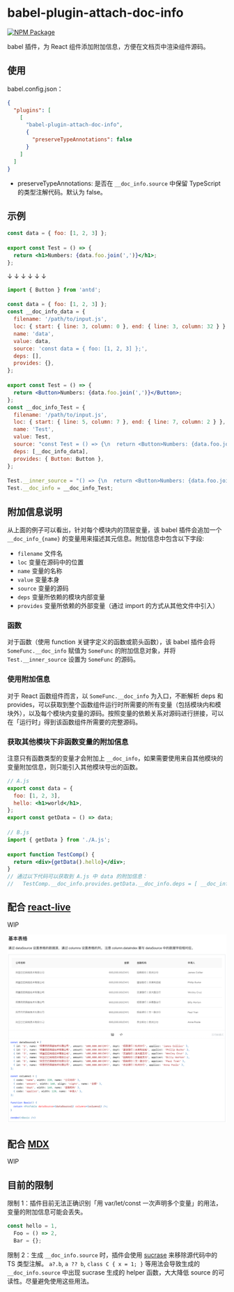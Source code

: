 # babel-plugin-attach-doc-info

[![NPM Package](https://img.shields.io/npm/v/babel-plugin-attach-doc-info?style=flat-square)](https://www.npmjs.org/package/babel-plugin-attach-doc-info)

babel 插件，为 React 组件添加附加信息，方便在文档页中渲染组件源码。

## 使用

babel.config.json：

```json
{
  "plugins": [
    [
      "babel-plugin-attach-doc-info",
      {
        "preserveTypeAnnotations": false
      }
    ]
  ]
}
```

- preserveTypeAnnotations: 是否在 `__doc_info.source` 中保留 TypeScript 的类型注解代码。默认为 false。

## 示例

```jsx
const data = { foo: [1, 2, 3] };

export const Test = () => {
  return <h1>Numbers: {data.foo.join(',')}</h1>;
};
```

↓ ↓ ↓ ↓ ↓ ↓

```jsx
import { Button } from 'antd';

const data = { foo: [1, 2, 3] };
const __doc_info_data = {
  filename: '/path/to/input.js',
  loc: { start: { line: 3, column: 0 }, end: { line: 3, column: 32 } },
  name: 'data',
  value: data,
  source: 'const data = { foo: [1, 2, 3] };',
  deps: [],
  provides: {},
};

export const Test = () => {
  return <Button>Numbers: {data.foo.join(',')}</Button>;
};
const __doc_info_Test = {
  filename: '/path/to/input.js',
  loc: { start: { line: 5, column: 7 }, end: { line: 7, column: 2 } },
  name: 'Test',
  value: Test,
  source: "const Test = () => {\n  return <Button>Numbers: {data.foo.join(',')}</Button>;\n};",
  deps: [__doc_info_data],
  provides: { Button: Button },
};

Test.__inner_source = "() => {\n  return <Button>Numbers: {data.foo.join(',')}</Button>;\n}";
Test.__doc_info = __doc_info_Test;
```

## 附加信息说明

从上面的例子可以看出，针对每个模块内的顶层变量，该 babel 插件会追加一个 `__doc_info_{name}` 的变量用来描述其元信息。附加信息中包含以下字段:

- `filename` 文件名
- `loc` 变量在源码中的位置
- `name` 变量的名称
- `value` 变量本身
- `source` 变量的源码
- `deps` 变量所依赖的模块内部变量
- `provides` 变量所依赖的外部变量（通过 import 的方式从其他文件中引入）

### 函数

对于函数（使用 function 关键字定义的函数或箭头函数），该 babel 插件会将 `SomeFunc.__doc_info` 赋值为 `SomeFunc` 的附加信息对象，并将 `Test.__inner_source` 设置为 `SomeFunc` 的源码。

### 使用附加信息

对于 React 函数组件而言，以 `SomeFunc.__doc_info` 为入口，不断解析 deps 和 provides，可以获取到整个函数组件运行时所需要的所有变量（包括模块内和模块外），以及每个模块内变量的源码。按照变量的依赖关系对源码进行拼接，可以在「运行时」得到该函数组件所需要的完整源码。

### 获取其他模块下非函数变量的附加信息

注意只有函数类型的变量才会附加上 `__doc_info`，如果需要使用来自其他模块的变量附加信息，则只能引入其他模块导出的函数。

```jsx
// A.js
export const data = {
  foo: [1, 2, 3],
  hello: <h1>world</h1>,
};
export const getData = () => data;

// B.js
import { getData } from './A.js';

export function TestComp() {
  return <div>{getData().hello}</div>;
}
// 通过以下代码可以获取到 A.js 中 data 的附加信息：
//   TestComp.__doc_info.provides.getData.__doc_info.deps = [ __doc_info_data ]
```

## 配合 [react-live](https://github.com/FormidableLabs/react-live)

WIP

![react-live-demo](docs/react-live-demo.png)

## 配合 [MDX](https://mdxjs.com/)

WIP

## 目前的限制

限制 1：插件目前无法正确识别「用 var/let/const 一次声明多个变量」的用法，变量的附加信息可能会丢失。

```jsx
const hello = 1,
  Foo = () => 2,
  Bar = {};
```

限制 2：生成 `__doc_info.source` 时，插件会使用 [sucrase](https://github.com/alangpierce/sucrase) 来移除源代码中的 TS 类型注解。 `a?.b`, `a ?? b`, `class C { x = 1; }` 等用法会导致生成的 `__doc_info.source` 中出现 sucrase 生成的 helper 函数，大大降低 source 的可读性。尽量避免使用这些用法。
